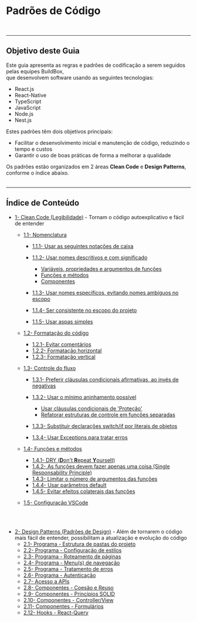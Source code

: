 # Padrões de Código<br>
<br>

***

## Objetivo deste Guia<br>
Este guia apresenta as regras e padrões de codificação a serem seguidos pelas equipes BuildBox,<br>
que desenvolvem software usando as seguintes tecnologias:

* React.js
* React-Native
* TypeScript
* JavaScript
* Node.js
* Nest.js

Estes padrões têm dois objetivos principais:

* Facilitar o desenvolvimento inicial e manutenção de código, reduzindo o tempo e custos
* Garantir o uso de boas práticas de forma a melhorar a qualidade

Os padrões estão organizados em 2 áreas **Clean Code** e **Design Patterns**, conforme o índice abaixo.<br>
<br>

***

## Índice de Conteúdo<br>
* [1- Clean Code (Legibilidade)](1-Clean-Code/1-nomenclature.md) - Tornam o código autoexplicativo e fácil de entender
    * [1.1- Nomenclatura](1-Clean-Code/1-nomenclature.md)
        * [1.1.1- Usar as seguintes notações de caixa](1-Clean-Code/1-nomenclature.md/111)
        * [1.1.2- Usar nomes descritivos e com significado]()
            * [Variáveis, propriedades e argumentos de funções]()
            * [Funções e métodos]()
            * [Componentes]()

        * [1.1.3- Usar nomes específicos, evitando nomes ambíguos no escopo]()
        * [1.1.4- Ser consistente no escopo do projeto]()
        * [1.1.5- Usar aspas simples]()

    * [1.2- Formatação do código]()
        * [1.2.1- Evitar comentários]()
        * [1.2.2- Formatação horizontal]()
        * [1.2.3- Formatação vertical]()

    * [1.3- Controle do fluxo]()
        * [1.3.1- Preferir cláusulas condicionais afirmativas, ao invés de negativas]()
        * [1.3.2- Usar o mínimo aninhamento possível]()
            * [Usar cláusulas condicionais de 'Proteção']()
            * [Refatorar estruturas de controle em funções separadas]()

        * [1.3.3- Substituir declarações switch/if por literais de objetos]()
        * [1.3.4- Usar Exceptions para tratar erros ]()

    * [1.4- Funções e métodos]()
        * [1.4.1- DRY (**D**on't **R**epeat **Y**ourselt)]()
        * [1.4.2- As funções devem fazer apenas uma coisa (Single Responsability Principle)]()
        * [1.4.3- Limitar o número de argumentos das funções]()
        * [1.4.4- Usar parâmetros default]()
        * [1.4.5- Evitar efeitos colaterais das funções]()

    * [1.5- Configuração VSCode]()
<br>
<br>

* [2- Design Patterns (Padrões de Design)](2-Design-Patterns/design-patterns.md) - Além de tornarem o código mais fácil de entender, possibilitam a atualização e evolução do código
    * [2.1- Programa - Estrutura de pastas do projeto]()
    * [2.2- Programa - Configuração de estilos]()
    * [2.3- Programa - Roteamento de páginas]()
    * [2.4- Programa - Menu(s) de navegação]()
    * [2.5- Programa - Tratamento de erros]()
    * [2.6- Programa - Autenticação]()
    * [2.7- Acesso a APIs]()
    * [2.8- Componentes - Coesão e Reuso]()
    * [2.9- Componentes - Princípios SOLID]()
    * [2.10- Componentes - Controller/View]()
    * [2.11- Componentes - Formulários]()
    * [2.12- Hooks - React-Query]()
